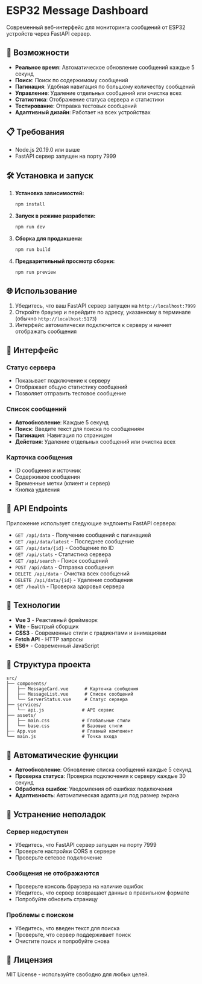 # ESP32 Message Dashboard

Современный веб-интерфейс для мониторинга сообщений от ESP32 устройств через FastAPI сервер.

## 🚀 Возможности

- **Реальное время**: Автоматическое обновление сообщений каждые 5 секунд
- **Поиск**: Поиск по содержимому сообщений
- **Пагинация**: Удобная навигация по большому количеству сообщений
- **Управление**: Удаление отдельных сообщений или очистка всех
- **Статистика**: Отображение статуса сервера и статистики
- **Тестирование**: Отправка тестовых сообщений
- **Адаптивный дизайн**: Работает на всех устройствах

## 📋 Требования

- Node.js 20.19.0 или выше
- FastAPI сервер запущен на порту 7999

## 🛠 Установка и запуск

1. **Установка зависимостей:**
   ```bash
   npm install
   ```

2. **Запуск в режиме разработки:**
   ```bash
   npm run dev
   ```

3. **Сборка для продакшена:**
   ```bash
   npm run build
   ```

4. **Предварительный просмотр сборки:**
   ```bash
   npm run preview
   ```

## 🌐 Использование

1. Убедитесь, что ваш FastAPI сервер запущен на `http://localhost:7999`
2. Откройте браузер и перейдите по адресу, указанному в терминале (обычно `http://localhost:5173`)
3. Интерфейс автоматически подключится к серверу и начнет отображать сообщения

## 📱 Интерфейс

### Статус сервера
- Показывает подключение к серверу
- Отображает общую статистику сообщений
- Позволяет отправить тестовое сообщение

### Список сообщений
- **Автообновление**: Каждые 5 секунд
- **Поиск**: Введите текст для поиска по сообщениям
- **Пагинация**: Навигация по страницам
- **Действия**: Удаление отдельных сообщений или очистка всех

### Карточка сообщения
- ID сообщения и источник
- Содержимое сообщения
- Временные метки (клиент и сервер)
- Кнопка удаления

## 🔧 API Endpoints

Приложение использует следующие эндпоинты FastAPI сервера:

- `GET /api/data` - Получение сообщений с пагинацией
- `GET /api/data/latest` - Последнее сообщение
- `GET /api/data/{id}` - Сообщение по ID
- `GET /api/stats` - Статистика сервера
- `GET /api/search` - Поиск сообщений
- `POST /api/data` - Отправка сообщения
- `DELETE /api/data` - Очистка всех сообщений
- `DELETE /api/data/{id}` - Удаление сообщения
- `GET /health` - Проверка здоровья сервера

## 🎨 Технологии

- **Vue 3** - Реактивный фреймворк
- **Vite** - Быстрый сборщик
- **CSS3** - Современные стили с градиентами и анимациями
- **Fetch API** - HTTP запросы
- **ES6+** - Современный JavaScript

## 📁 Структура проекта

```
src/
├── components/
│   ├── MessageCard.vue      # Карточка сообщения
│   ├── MessageList.vue      # Список сообщений
│   └── ServerStatus.vue     # Статус сервера
├── services/
│   └── api.js              # API сервис
├── assets/
│   ├── main.css            # Глобальные стили
│   └── base.css            # Базовые стили
├── App.vue                 # Главный компонент
└── main.js                 # Точка входа
```

## 🔄 Автоматические функции

- **Автообновление**: Обновление списка сообщений каждые 5 секунд
- **Проверка статуса**: Проверка подключения к серверу каждые 30 секунд
- **Обработка ошибок**: Уведомления об ошибках подключения
- **Адаптивность**: Автоматическая адаптация под размер экрана

## 🐛 Устранение неполадок

### Сервер недоступен
- Убедитесь, что FastAPI сервер запущен на порту 7999
- Проверьте настройки CORS в сервере
- Проверьте сетевое подключение

### Сообщения не отображаются
- Проверьте консоль браузера на наличие ошибок
- Убедитесь, что сервер возвращает данные в правильном формате
- Попробуйте обновить страницу

### Проблемы с поиском
- Убедитесь, что введен текст для поиска
- Проверьте, что сервер поддерживает поиск
- Очистите поиск и попробуйте снова

## 📝 Лицензия

MIT License - используйте свободно для любых целей.